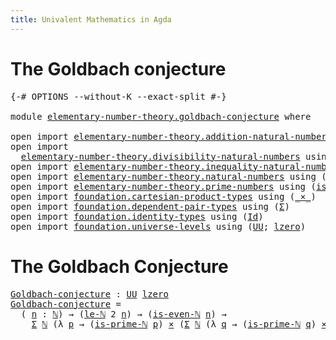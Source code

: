 ```yaml
---
title: Univalent Mathematics in Agda
---
```


# The Goldbach conjecture

<pre class="Agda"><a id="82" class="Symbol">{-#</a> <a id="86" class="Keyword">OPTIONS</a> <a id="94" class="Pragma">--without-K</a> <a id="106" class="Pragma">--exact-split</a> <a id="120" class="Symbol">#-}</a>

<a id="125" class="Keyword">module</a> <a id="132" href="elementary-number-theory.goldbach-conjecture.html" class="Module">elementary-number-theory.goldbach-conjecture</a> <a id="177" class="Keyword">where</a>

<a id="184" class="Keyword">open</a> <a id="189" class="Keyword">import</a> <a id="196" href="elementary-number-theory.addition-natural-numbers.html" class="Module">elementary-number-theory.addition-natural-numbers</a> <a id="246" class="Keyword">using</a> <a id="252" class="Symbol">(</a><a id="253" href="elementary-number-theory.addition-natural-numbers.html#1160" class="Function">add-ℕ</a><a id="258" class="Symbol">)</a>
<a id="260" class="Keyword">open</a> <a id="265" class="Keyword">import</a>
  <a id="274" href="elementary-number-theory.divisibility-natural-numbers.html" class="Module">elementary-number-theory.divisibility-natural-numbers</a> <a id="328" class="Keyword">using</a> <a id="334" class="Symbol">(</a><a id="335" href="elementary-number-theory.divisibility-natural-numbers.html#2420" class="Function">is-even-ℕ</a><a id="344" class="Symbol">)</a>
<a id="346" class="Keyword">open</a> <a id="351" class="Keyword">import</a> <a id="358" href="elementary-number-theory.inequality-natural-numbers.html" class="Module">elementary-number-theory.inequality-natural-numbers</a> <a id="410" class="Keyword">using</a> <a id="416" class="Symbol">(</a><a id="417" href="elementary-number-theory.inequality-natural-numbers.html#2066" class="Function">le-ℕ</a><a id="421" class="Symbol">)</a>
<a id="423" class="Keyword">open</a> <a id="428" class="Keyword">import</a> <a id="435" href="elementary-number-theory.natural-numbers.html" class="Module">elementary-number-theory.natural-numbers</a> <a id="476" class="Keyword">using</a> <a id="482" class="Symbol">(</a><a id="483" href="elementary-number-theory.natural-numbers.html#1444" class="Datatype">ℕ</a><a id="484" class="Symbol">)</a>
<a id="486" class="Keyword">open</a> <a id="491" class="Keyword">import</a> <a id="498" href="elementary-number-theory.prime-numbers.html" class="Module">elementary-number-theory.prime-numbers</a> <a id="537" class="Keyword">using</a> <a id="543" class="Symbol">(</a><a id="544" href="elementary-number-theory.prime-numbers.html#1945" class="Function">is-prime-ℕ</a><a id="554" class="Symbol">)</a>
<a id="556" class="Keyword">open</a> <a id="561" class="Keyword">import</a> <a id="568" href="foundation.cartesian-product-types.html" class="Module">foundation.cartesian-product-types</a> <a id="603" class="Keyword">using</a> <a id="609" class="Symbol">(</a><a id="610" href="foundation-core.cartesian-product-types.html#577" class="Function Operator">_×_</a><a id="613" class="Symbol">)</a>
<a id="615" class="Keyword">open</a> <a id="620" class="Keyword">import</a> <a id="627" href="foundation.dependent-pair-types.html" class="Module">foundation.dependent-pair-types</a> <a id="659" class="Keyword">using</a> <a id="665" class="Symbol">(</a><a id="666" href="foundation-core.dependent-pair-types.html#502" class="Record">Σ</a><a id="667" class="Symbol">)</a>
<a id="669" class="Keyword">open</a> <a id="674" class="Keyword">import</a> <a id="681" href="foundation.identity-types.html" class="Module">foundation.identity-types</a> <a id="707" class="Keyword">using</a> <a id="713" class="Symbol">(</a><a id="714" href="foundation-core.identity-types.html#1754" class="Datatype">Id</a><a id="716" class="Symbol">)</a>
<a id="718" class="Keyword">open</a> <a id="723" class="Keyword">import</a> <a id="730" href="foundation.universe-levels.html" class="Module">foundation.universe-levels</a> <a id="757" class="Keyword">using</a> <a id="763" class="Symbol">(</a><a id="764" href="foundation-core.universe-levels.html#222" class="Primitive">UU</a><a id="766" class="Symbol">;</a> <a id="768" href="Agda.Primitive.html#764" class="Primitive">lzero</a><a id="773" class="Symbol">)</a>
</pre>
# The Goldbach Conjecture

<pre class="Agda"><a id="Goldbach-conjecture"></a><a id="815" href="elementary-number-theory.goldbach-conjecture.html#815" class="Function">Goldbach-conjecture</a> <a id="835" class="Symbol">:</a> <a id="837" href="foundation-core.universe-levels.html#222" class="Primitive">UU</a> <a id="840" href="Agda.Primitive.html#764" class="Primitive">lzero</a>
<a id="846" href="elementary-number-theory.goldbach-conjecture.html#815" class="Function">Goldbach-conjecture</a> <a id="866" class="Symbol">=</a>
  <a id="870" class="Symbol">(</a> <a id="872" href="elementary-number-theory.goldbach-conjecture.html#872" class="Bound">n</a> <a id="874" class="Symbol">:</a> <a id="876" href="elementary-number-theory.natural-numbers.html#1444" class="Datatype">ℕ</a><a id="877" class="Symbol">)</a> <a id="879" class="Symbol">→</a> <a id="881" class="Symbol">(</a><a id="882" href="elementary-number-theory.inequality-natural-numbers.html#2066" class="Function">le-ℕ</a> <a id="887" class="Number">2</a> <a id="889" href="elementary-number-theory.goldbach-conjecture.html#872" class="Bound">n</a><a id="890" class="Symbol">)</a> <a id="892" class="Symbol">→</a> <a id="894" class="Symbol">(</a><a id="895" href="elementary-number-theory.divisibility-natural-numbers.html#2420" class="Function">is-even-ℕ</a> <a id="905" href="elementary-number-theory.goldbach-conjecture.html#872" class="Bound">n</a><a id="906" class="Symbol">)</a> <a id="908" class="Symbol">→</a>
    <a id="914" href="foundation-core.dependent-pair-types.html#502" class="Record">Σ</a> <a id="916" href="elementary-number-theory.natural-numbers.html#1444" class="Datatype">ℕ</a> <a id="918" class="Symbol">(λ</a> <a id="921" href="elementary-number-theory.goldbach-conjecture.html#921" class="Bound">p</a> <a id="923" class="Symbol">→</a> <a id="925" class="Symbol">(</a><a id="926" href="elementary-number-theory.prime-numbers.html#1945" class="Function">is-prime-ℕ</a> <a id="937" href="elementary-number-theory.goldbach-conjecture.html#921" class="Bound">p</a><a id="938" class="Symbol">)</a> <a id="940" href="foundation-core.cartesian-product-types.html#577" class="Function Operator">×</a> <a id="942" class="Symbol">(</a><a id="943" href="foundation-core.dependent-pair-types.html#502" class="Record">Σ</a> <a id="945" href="elementary-number-theory.natural-numbers.html#1444" class="Datatype">ℕ</a> <a id="947" class="Symbol">(λ</a> <a id="950" href="elementary-number-theory.goldbach-conjecture.html#950" class="Bound">q</a> <a id="952" class="Symbol">→</a> <a id="954" class="Symbol">(</a><a id="955" href="elementary-number-theory.prime-numbers.html#1945" class="Function">is-prime-ℕ</a> <a id="966" href="elementary-number-theory.goldbach-conjecture.html#950" class="Bound">q</a><a id="967" class="Symbol">)</a> <a id="969" href="foundation-core.cartesian-product-types.html#577" class="Function Operator">×</a> <a id="971" href="foundation-core.identity-types.html#1754" class="Datatype">Id</a> <a id="974" class="Symbol">(</a><a id="975" href="elementary-number-theory.addition-natural-numbers.html#1160" class="Function">add-ℕ</a> <a id="981" href="elementary-number-theory.goldbach-conjecture.html#921" class="Bound">p</a> <a id="983" href="elementary-number-theory.goldbach-conjecture.html#950" class="Bound">q</a><a id="984" class="Symbol">)</a> <a id="986" href="elementary-number-theory.goldbach-conjecture.html#872" class="Bound">n</a><a id="987" class="Symbol">)))</a>
</pre>